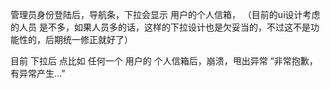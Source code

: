 管理员身份登陆后，导航条，下拉会显示 用户的个人信箱， （目前的ui设计考虑的人员 是不多，如果人员多的话，这样的下拉设计也是欠妥当的，不过这不是功能性的，后期统一修正就好了）

目前 下拉后 点比如 任何一个 用户的 个人信箱后，崩溃，甩出异常 “非常抱歉，有异常产生...” 

